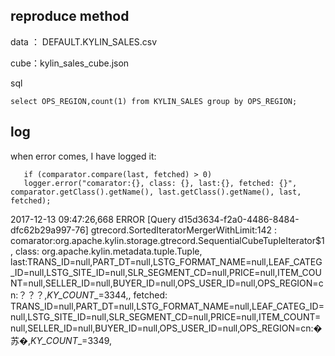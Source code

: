 ## reproduce method

data ： DEFAULT.KYLIN_SALES.csv

cube：kylin_sales_cube.json

sql
```
select OPS_REGION,count(1) from KYLIN_SALES group by OPS_REGION;
```

## log
when error comes, I have logged it:
```
   if (comparator.compare(last, fetched) > 0)
   logger.error("comarator:{}, class: {}, last:{}, fetched: {}", comparator.getClass().getName(), last.getClass().getName(), last, fetched);
```
                            
                            
2017-12-13 09:47:26,668 ERROR [Query d15d3634-f2a0-4486-8484-dfc62b29a997-76] gtrecord.SortedIteratorMergerWithLimit:142 : comarator:org.apache.kylin.storage.gtrecord.SequentialCubeTupleIterator$1, class: org.apache.kylin.metadata.tuple.Tuple, last:TRANS_ID=null,PART_DT=null,LSTG_FORMAT_NAME=null,LEAF_CATEG_ID=null,LSTG_SITE_ID=null,SLR_SEGMENT_CD=null,PRICE=null,ITEM_COUNT=null,SELLER_ID=null,BUYER_ID=null,OPS_USER_ID=null,OPS_REGION=cn:？？？,_KY_COUNT__=3344,, fetched: TRANS_ID=null,PART_DT=null,LSTG_FORMAT_NAME=null,LEAF_CATEG_ID=null,LSTG_SITE_ID=null,SLR_SEGMENT_CD=null,PRICE=null,ITEM_COUNT=null,SELLER_ID=null,BUYER_ID=null,OPS_USER_ID=null,OPS_REGION=cn:�苏�,_KY_COUNT__=3349,
